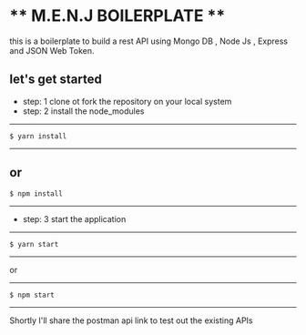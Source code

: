 # ** M.E.N.J BOILERPLATE **

this is a boilerplate to build a rest API using Mongo DB , Node Js , Express and JSON Web Token.  

## let's get started  

- step: 1 clone ot fork the repository on your local system  
- step: 2 install the node_modules

---
    $ yarn install 
---
or 
---
    $ npm install
---

- step: 3 start the application

---    
    $ yarn start 
---

or 

---
    $ npm start
---  


Shortly I'll share the postman api link to test out the existing APIs



